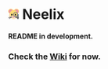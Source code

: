 # <img width="22" height="22" src="https://raw.githubusercontent.com/llgava/neelix/main/.github/assets/neelix-icon.png" title="Neelix Icon"> Neelix

**README in development.**

### Check the [Wiki](https://github.com/llgava/neelix/wiki) for now.
